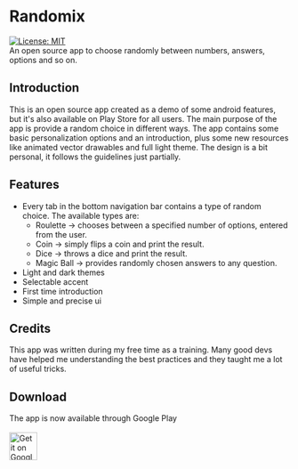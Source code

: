 # Randomix
[![License: MIT](https://img.shields.io/badge/License-GPL%20v3-blue.svg)](https://github.com/m-i-n-a-r/randomix/LICENSE.md)\
An open source app to choose randomly between numbers, answers, options and so on.

## Introduction
This is an open source app created as a demo of some android features, but it's also available on Play Store for all users.
The main purpose of the app is provide a random choice in different ways. The app contains some basic personalization options and an introduction, plus some new resources like animated vector drawables and full light theme. The design is a bit personal, it follows the guidelines just partially.

## Features
- Every tab in the bottom navigation bar contains a type of random choice. The available types are:
  - Roulette -> chooses between a specified number of options, entered from the user.
  - Coin -> simply flips a coin and print the result.
  - Dice -> throws a dice and print the result.
  - Magic Ball -> provides randomly chosen answers to any question.
- Light and dark themes
- Selectable accent
- First time introduction
- Simple and precise ui

## Credits
This app was written during my free time as a training. Many good devs have helped me understanding the best practices and they taught me a lot of useful tricks. 

## Download
The app is now available through Google Play\
\
<a href="https://play.google.com/store/apps/details?id=com.minar.randomix">
  <img height="50" alt="Get it on Google Play"
      src="https://play.google.com/intl/en_us/badges/images/apps/en-play-badge.png" />
</a>

